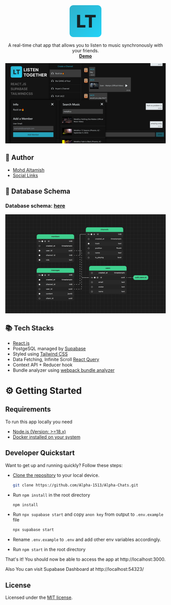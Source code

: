 <p align="center" style="margin-top: 120px">
  <a href="https://listen-together.app">
   <img src="./public/listen-together-logo.png" width="100px" alt="Listen Together Logo">
  </a>
</p>

  <p align="center">
  A real-time chat app that allows you to listen to music synchronously with your friends.
  <br>
    <a href="https://listen-together.app"><strong>Demo</strong></a>
  </p>

<img width="1040" alt="Cover" src="./public/listen-together-cover.png">


## 🙇 Author

- [Mohd Altamish](https://www.linkedin.com/in/mohd-altamish-506404330?utm_source=share&utm_campaign=share_via&utm_content=profile&utm_medium=android_app)
- [Social Links](https://linktr.ee/mohd_altamish)

## 💾 Database Schema

### Database schema: [here](./schema.sql)

<img width="992" alt="Screenshot of database schema" src="./public/database-schema.png">

## 📚 Tech Stacks

- [React.js](react.dev)
- PostgeSQL managed by [Supabase](https://supabase.io/)
- Styled using [Tailwind CSS](https://tailwindcss.com/)
- Data Fetching, Infinite Scroll [React Query](https://tanstack.com/query/v3/)
- Context API + Reducer hook
- Bundle analyzer using [webpack bundle analyzer](https://github.com/webpack-contrib/webpack-bundle-analyzer)

# ⚙️ Getting Started

## Requirements

To run this app locally you need

- [Node.js (Version: >=18.x)](https://nodejs.org/en/download/)
- [Docker installed on your system](https://docs.docker.com/engine/install/)

## Developer Quickstart

Want to get up and running quickly? Follow these steps:

- [Clone the repository](https://help.github.com/articles/cloning-a-repository/) to your local device.

  ```sh
  git clone https://github.com/Alpha-1513/Alpha-Chats.git
  ```

- Run `npm install` in the root directory
  ```sh
  npm install
  ```
- Run `npx supabase start` and copy `anon key` from output to `.env.example` file
  ```sh
  npx supabase start
  ```
- Rename `.env.example` to `.env` and add other env variables accordingly.
- Run `npm start` in the root directory

That's it! You should now be able to access the app at http://localhost:3000.

Also You can visit Supabase Dashboard at http://localhost:54323/

## License

Licensed under the [MIT license](https://github.com/shadcn/taxonomy/blob/main/LICENSE.md).
